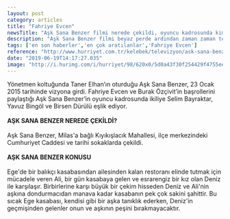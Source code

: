 ```yaml
---
layout: post
category: articles
title: "Fahriye Evcen"
newsTitle: "Aşk Sana Benzer filmi nerede çekildi, oyuncu kadrosunda kimler var?"
description: "Aşk Sana Benzer filmi beyaz perde ardından zaman zaman televizyon izleyicileriyle buluşmaya devam ediyor. Fahriye Evcen ve Burak Özçivit çiftinin başrollerini paylaştığı Aşk Sana Benzer’de duygu yüklü bir aşk anlatılıyor. Peki, Aşk Sana Benzer filmi nerede çekildi, oyuncu kadrosunda başka kimler var?"
tags: ['en son haberler','en çok aratılanlar','Fahriye Evcen']
reference: "http://www.hurriyet.com.tr/kelebek/televizyon/ask-sana-benzer-filmi-nerede-cekildi-oyuncu-kadrosunda-kimler-var-41249263"
date: "2019-06-19T14:17:27.035"
image: "http://i.hurimg.com/i/hurriyet/98/620x0/5d0a43f30f254429f4755ee2.jpg"
---
```


<p>Y&ouml;netmen koltuğunda Taner Elhan&rsquo;ın oturduğu Aşk Sana Benzer, 23 Ocak 2015 tarihinde vizyona girdi. Fahriye Evcen ve Burak &Ouml;z&ccedil;ivit&rsquo;in başrollerini paylaştığı Aşk Sana Benzer&rsquo;in oyuncu kadrosunda ikiliye Selim Bayraktar, Yavuz Bing&ouml;l ve Birsen D&uuml;r&uuml;l&uuml; eşlik ediyor. <br><br><strong>AŞK SANA BENZER NEREDE &Ccedil;EKİLDİ?</strong><br><br>Aşk Sana Benzer, Milas'a bağlı Kıyıkışlacık Mahallesi, il&ccedil;e merkezindeki Cumhuriyet Caddesi ve tarihi sokaklarda &ccedil;ekildi.<br><br> <strong>AŞK SANA BENZER KONUSU</strong> <br><br>Ege'de bir balık&ccedil;ı kasabasından ailesinden kalan restoranı elinde tutmak i&ccedil;in m&uuml;cadele veren Ali, bir g&uuml;n kasabaya gelen ve esrarengiz bir kız olan Deniz ile karşılaşır. Birbirlerine karşı b&uuml;y&uuml;k bir &ccedil;ekim hisseden Deniz ve Ali'nin aşkına dondurmacıdan manava kadar kasabanın pek &ccedil;ok sakini şahittir. Bu sıcak Ege kasabası, kendisi gibi bir aşka tanıklık ederken, Deniz'in ge&ccedil;mişinden gelenler onun ve aşkının peşini bırakmayacaktır.</p>